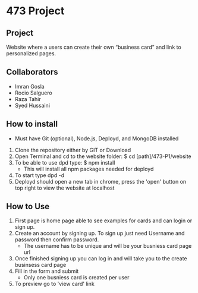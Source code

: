 # 473 Project 

## Project 
Website where a users can create their own “business card” and link to personalized pages. 

## Collaborators 
* Imran Gosla
* Rocio Salguero
* Raza Tahir
* Syed Hussaini

## How to install 
* Must have Git (optional), Node.js, Deployd, and MongoDB installed

1. Clone the repository either by GIT or Download 
1. Open Terminal and cd to the website folder: $ cd [path]/473-P1/website 
1. To be able to use dpd type: $ npm install  
    * This will install all npm packages needed for deployd 
1. To start type dpd -d 
1. Deployd should open a new tab in chrome, press the 'open' button on top right to view the website at localhost

## How to Use 
1. First page is home page able to see examples for cards and can login or sign up. 
1. Create an account by signing up. To sign up just need Username and password then confirm password. 
      * The username has to be unique and will be your busniess card page url 
1. Once finished signing up you can log in and will take you to the create businsess card page 
1. Fill in the form and submit 
      * Only one busniess card is created per user 
1. To preview go to 'view card' link 

